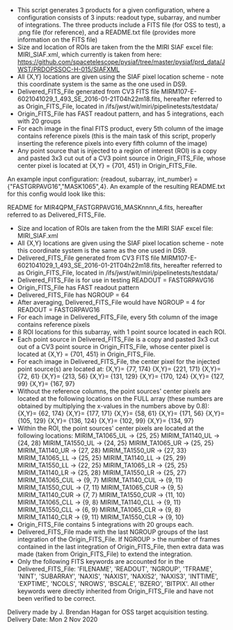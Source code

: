 - This script generates 3 products for a given configuration, where a configuration consists of 3 inputs: readout type, subarray, and number of integrations. The three products include a FITS file (for OSS to test), a .png file (for reference), and a README.txt file (provides more information on the FITS file)
- Size and location of ROIs are taken from the the MIRI SIAF excel file: MIRI_SIAF.xml, which currently is taken from here: https://github.com/spacetelescope/pysiaf/tree/master/pysiaf/prd_data/JWST/PRDOPSSOC-H-015/SIAFXML
- All {X,Y} locations are given using the SIAF pixel location scheme - note this coordinate system is the same as the one used in DS9.
- Delivered_FITS_File generated from CV3 FITS file MIRM107-E-6021041029_1_493_SE_2016-01-21T04h22m18.fits, hereafter referred to as Origin_FITS_File, located in /ifs/jwst/wit/miri/pipelinetests/testdata/
- Origin_FITS_File has FAST readout pattern, and has 5 integrations, each with 20 groups
- For each image in the final FITS product, every 5th column of the image contains reference pixels (this is the main task of this script, properly inserting the reference pixels into every fifth column of the image)
- Any point source that is injected to a region of interest (ROI) is a copy and pasted 3x3 cut out of a CV3 point source in Origin_FITS_File, whose center pixel is located at {X,Y} = {701, 451} in Origin_FITS_File. 

An example input configuration:
{readout, subarray, int_number} = {"FASTGRPAVG16","MASK1065",4}. An example of the resulting README.txt for this config would look like this:

README for MIR4QPM_FASTGRPAVG16_MASKnnnn_4.fits, hereafter referred to as Delivered_FITS_File.
- Size and location of ROIs are taken from the the MIRI SIAF excel file: MIRI_SIAF.xml
- All {X,Y} locations are given using the SIAF pixel location scheme - note this coordinate system is the same as the one used in DS9.
- Delivered_FITS_File generated from CV3 FITS file MIRM107-E-6021041029_1_493_SE_2016-01-21T04h22m18.fits, hereafter referred to as Origin_FITS_File,  located in /ifs/jwst/wit/miri/pipelinetests/testdata/
- Delivered_FITS_File is for use in testing READOUT = FASTGRPAVG16
- Origin_FITS_File has FAST readout pattern
- Delivered_FITS_File has NGROUP = 64
- After averaging, Delivered_FITS_File would have NGROUP = 4 for READOUT = FASTGRPAVG16
- For each image in Delivered_FITS_File, every 5th column of the image contains reference pixels
- 8 ROI locations for this subarray, with 1 point source located in each ROI.
- Each point source in Delivered_FITS_File is a copy and pasted 3x3 cut out of a CV3 point source in Origin_FITS_File, whose center pixel is located at {X,Y} = {701, 451} in Origin_FITS_File. 
- For each image in Delivered_FITS_File, the center pixel for the injected point source(s) are located at:
{X,Y}= {77, 174}
{X,Y}= {221, 171}
{X,Y}= {72, 61}
{X,Y}= {213, 56}
{X,Y}= {131, 129}
{X,Y}= {170, 124}
{X,Y}= {127, 99}
{X,Y}= {167, 97}
- Without the reference columns, the point sources' center pixels are located at the following locations on the FULL array (these numbers are obtained by multiplying the x-values in the numbers above by 0.8):
{X,Y}= {62, 174}
{X,Y}= {177, 171}
{X,Y}= {58, 61}
{X,Y}= {171, 56}
{X,Y}= {105, 129}
{X,Y}= {136, 124}
{X,Y}= {102, 99}
{X,Y}= {134, 97}
- Within the ROI, the point sources' center pixels are located at the following locations:
MIRIM_TA1065_UL -> {25, 25}    MIRIM_TA1140_UL -> {24, 28}    MIRIM_TA1550_UL -> {24, 25}
MIRIM_TA1065_UR -> {25, 25}    MIRIM_TA1140_UR -> {27, 28}    MIRIM_TA1550_UR -> {27, 33}
MIRIM_TA1065_LL -> {25, 25}    MIRIM_TA1140_LL -> {25, 29}    MIRIM_TA1550_LL -> {22, 25}
MIRIM_TA1065_LR -> {25, 25}    MIRIM_TA1140_LR -> {25, 28}    MIRIM_TA1550_LR -> {25, 27}
MIRIM_TA1065_CUL -> {9, 7}    MIRIM_TA1140_CUL -> {9, 11}    MIRIM_TA1550_CUL -> {7, 11}
MIRIM_TA1065_CUR -> {9, 5}    MIRIM_TA1140_CUR -> {7, 7}    MIRIM_TA1550_CUR -> {11, 10}
MIRIM_TA1065_CLL -> {9, 8}    MIRIM_TA1140_CLL -> {9, 11}    MIRIM_TA1550_CLL -> {6, 9}
MIRIM_TA1065_CLR -> {9, 8}    MIRIM_TA1140_CLR -> {9, 11}    MIRIM_TA1550_CLR -> {9, 10}
- Origin_FITS_File contains 5 integrations with 20 groups each. 
- Delivered_FITS_File made with the last NGROUP groups of the last integration of the Origin_FITS_File. If NGROUP > the number of frames contained in the last integration of Origin_FITS_File, then extra data was made (taken from Origin_FITS_File) to extend the integration.  
- Only the following FITS keywords are accounted for in the Delivered_FITS_File: 'FILENAME', 'READOUT', 'NGROUP', 'TFRAME', 'NINT', 'SUBARRAY', 'NAXIS', 'NAXIS1', 'NAXIS2', 'NAXIS3', 'INTTIME', 'EXPTIME', 'NCOLS', 'NROWS', 'BSCALE', 'BZERO', 'BITPIX'. All other keywords were directly inherited from Origin_FITS_File and have not been verified to be correct.


Delivery made by J. Brendan Hagan for OSS target acquisition testing.
Delivery Date: Mon 2 Nov 2020
